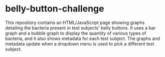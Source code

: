 # belly-button-challenge
This repository contains an HTML/JavaScript page showing graphs detailing the bacteria present in test subjects' belly buttons. It uses a bar graph and a bubble graph to display the quantity of various types of bacteria, and it also shows metadata for each test subject. The graphs and metadata update when a dropdown menu is used to pick a different test subject.